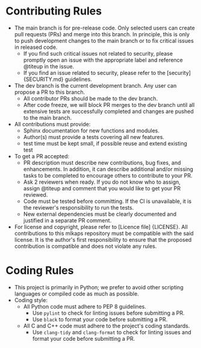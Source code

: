 # Contributing Rules
* The main branch is for pre-release code. Only selected users can create pull requests (PRs) and merge into this branch. In principle, this is only to push development changes to the main branch or to fix critical issues in released code.
  * If you find such critical issues not related to security, please promptly open an issue with the appropriate label and reference @titeup in the issue.
  * If you find an issue related to security, please refer to the [security]{SECURITY.md} guidelines.
* The dev branch is the current development branch. Any user can propose a PR to this branch.
  * All contributor PRs should be made to the dev branch.
  * After code freeze, we will block PR merges to the dev branch until all extensive tests are successfully completed and changes are pushed to the main branch.
* All contributions must provide:
  * Sphinx documentation for new functions and modules.
  * Author(s) must provide a  tests covering all  new features.
  * test time must be kept small, if possible reuse and extend existing test
* To get a PR accepted:
  * PR description must describe new contributions, bug fixes, and enhancements. In addition, it can describe additional and/or missing tasks to be completed to encourage others to contribute to your PR.
  * Ask 2 reviewers when ready. If you do not know who to assign, assign @titeup and comment that you would like to get your PR reviewed.
  * Code must be tested before committing. If the CI is unavailable, it is the reviewer's responsibility to run the tests.
  * New external dependencies must be clearly documented and justified in a separate PR comment.
* For license and copyright, please refer to [Licence file] {LICENSE}. All contributions to this mlkaps repository must be compatible with the said license. It is the author's first responsibility to ensure that the proposed contribution is compatible and does not violate any rules.

# Coding Rules
* This project is primarily in Python; we prefer to avoid other scripting languages or compiled code as much as possible.
* Coding style:
  * All Python code must adhere to PEP 8 guidelines.
    * Use `pylint` to check for linting issues before submitting a PR.
    * Use `black` to format your code before submitting a PR.
  * All C and C++ code must adhere to the project's coding standards.
    * Use `clang-tidy` and `clang-format` to check for linting issues and format your code before submitting a PR.